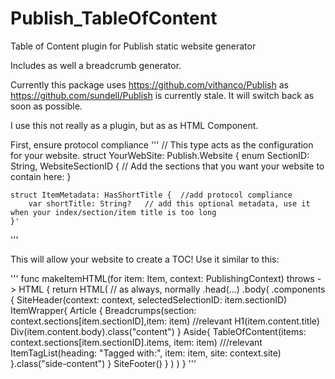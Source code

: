# Publish_TableOfContent
Table of Content plugin for Publish static website generator

Includes as well a breadcrumb generator. 

Currently this package uses https://github.com/vithanco/Publish as https://github.com/sundell/Publish is currently stale.
It will switch back as soon as possible. 

 
I use this not really as a plugin, but as as HTML Component. 

First, ensure protocol compliance
'''
// This type acts as the configuration for your website.
struct YourWebSite: Publish.Website {
    enum SectionID: String, WebsiteSectionID {
        // Add the sections that you want your website to contain here:
    }
    
    struct ItemMetadata: HasShortTitle {  //add protocol compliance 
        var shortTitle: String?   // add this optional metadata, use it when your index/section/item title is too long
    }'
'''

This will allow your website to create a TOC! Use it similar to this:

'''
func makeItemHTML(for item: Item<Site>, context: PublishingContext<Site>) throws -> HTML {
    return  HTML(
    // as always, normally .head(...)
        .body(
            .components {
                SiteHeader(context: context, selectedSelectionID: item.sectionID)
                ItemWrapper{
                    Article {
                        Breadcrumps(section: context.sections[item.sectionID],item: item)   //relevant
                        H1(item.content.title)
                        Div(item.content.body).class("content")
                    }
                    Aside{
                        TableOfContent(items: context.sections[item.sectionID].items, item: item) ///relevant
                        ItemTagList(heading: "Tagged with:", item: item, site: context.site)
                    }.class("side-content")
                }
                SiteFooter()
            }
        )
    )
}
'''



